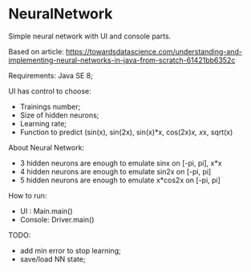 # NeuralNetwork
Simple neural network with UI and console parts.

Based on article: https://towardsdatascience.com/understanding-and-implementing-neural-networks-in-java-from-scratch-61421bb6352c

Requirements:
Java SE 8;

UI has control to choose:
- Trainings number;
- Size of hidden neurons;
- Learning rate;
- Function to predict (sin(x), sin(2x), sin(x)*x, cos(2x)*x, x*x, sqrt(x)

About Neural Network:
- 3 hidden neurons are enough to emulate sinx on [-pi, pi], x*x
- 4 hidden neurons are enough to emulate sin2x on [-pi, pi]
- 5 hidden neurons are enough to emulate x*cos2x on [-pi, pi]

How to run:
- UI : Main.main()
- Console: Driver.main()

TODO:
- add min error to stop learning;
- save/load NN state;
